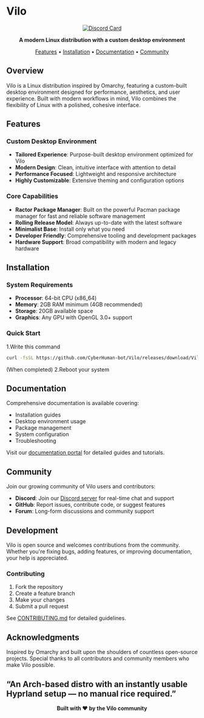 # Vilo

<div align="center">

[![Discord Card](https://discord.com/api/guilds/1428713325692190844/widget.png?style=banner1)](https://discord.gg/6naeNfwEtY)

**A modern Linux distribution with a custom desktop environment**

[Features](#features) • [Installation](#installation) • [Documentation](#documentation) • [Community](#community)

</div>

## Overview

Vilo is a Linux distribution inspired by Omarchy, featuring a custom-built desktop environment designed for performance, aesthetics, and user experience. Built with modern workflows in mind, Vilo combines the flexibility of Linux with a polished, cohesive interface.

## Features

### Custom Desktop Environment
- **Tailored Experience**: Purpose-built desktop environment optimized for Vilo
- **Modern Design**: Clean, intuitive interface with attention to detail
- **Performance Focused**: Lightweight and responsive architecture
- **Highly Customizable**: Extensive theming and configuration options

### Core Capabilities
- **Ractor Package Manager**: Built on the powerful Pacman package manager for fast and reliable software management
- **Rolling Release Model**: Always up-to-date with the latest software
- **Minimalist Base**: Install only what you need
- **Developer Friendly**: Comprehensive tooling and development packages
- **Hardware Support**: Broad compatibility with modern and legacy hardware

## Installation

### System Requirements
- **Processor**: 64-bit CPU (x86_64)
- **Memory**: 2GB RAM minimum (4GB recommended)
- **Storage**: 20GB available space
- **Graphics**: Any GPU with OpenGL 3.0+ support

### Quick Start
1.Write this command
```bash
curl -fsSL https://github.com/CyberHuman-bot/Vilo/releases/download/Viloinstall/install | bash
```
(When completed)
2.Reboot your system

## Documentation

Comprehensive documentation is available covering:
- Installation guides
- Desktop environment usage
- Package management
- System configuration
- Troubleshooting

Visit our [documentation portal](#) for detailed guides and tutorials.

## Community

Join our growing community of Vilo users and contributors:

- **Discord**: Join our [Discord server](https://discord.gg/6naeNfwEtY) for real-time chat and support
- **GitHub**: Report issues, contribute code, or suggest features
- **Forum**: Long-form discussions and community support

## Development

Vilo is open source and welcomes contributions from the community. Whether you're fixing bugs, adding features, or improving documentation, your help is appreciated.

### Contributing
1. Fork the repository
2. Create a feature branch
3. Make your changes
4. Submit a pull request

See [CONTRIBUTING.md](CONTRIBUTING.md) for detailed guidelines.

## Acknowledgments

Inspired by Omarchy and built upon the shoulders of countless open-source projects. Special thanks to all contributors and community members who make Vilo possible.

“An Arch-based distro with an instantly usable Hyprland setup — no manual rice required.”
---

<div align="center">

**Built with ❤️ by the Vilo community**

</div>
